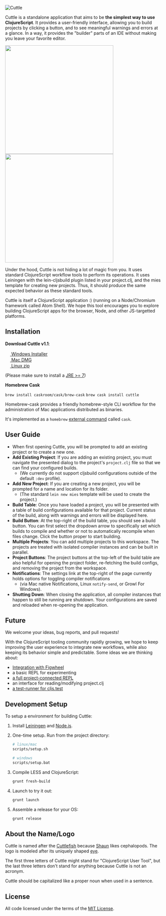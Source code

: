 ![Cuttle](readme-img/cuttle-banner.png)

Cuttle is a standalone application that aims to be __the simplest way to use
ClojureScript__.  It provides a user-friendly interface, allowing you to build
projects by clicking a button, and to see meaningful warnings and errors at a
glance.  In a way, it provides the "builder" parts of an IDE without making you
leave your favorite editor.

<a href="https://raw.githubusercontent.com/oakmac/cuttle/master/readme-img/screenshots/2015-01-27-init.png"><img src="readme-img/screenshots/2015-01-27-init.png" width="350px"></a> <a href="https://raw.githubusercontent.com/oakmac/cuttle/master/readme-img/screenshots/2015-01-27-errors.png"><img src="readme-img/screenshots/2015-01-27-errors.png" width="350px"></a>

Under the hood, Cuttle is not hiding a lot of magic from you.  It uses standard
ClojureScript workflow tools to perform its operations.  It uses Leiningen with
the lein-cljsbuild plugin listed in your project.clj, and the mies template for
creating new projects.  Thus, it should produce the same expected behavior as
these standard tools.

Cuttle is itself a ClojureScript application :) (running on a Node/Chromium
framework called Atom Shell). We hope this tool encourages you to explore
building ClojureScript apps for the browser, Node, and other JS-targetted
platforms.

## Installation

__Download Cuttle v1.1__:

[<img src="readme-img/windows.png" height="16px"> Windows Installer](https://github.com/oakmac/cuttle/releases/download/v1.1/cuttle-v1.1-windows.exe)<br/>
[<img src="readme-img/apple.png"   height="16px"> Mac DMG](https://github.com/oakmac/cuttle/releases/download/v1.1/cuttle-v1.1-mac.dmg)<br/>
[<img src="readme-img/linux.png"   height="16px"> Linux zip](https://github.com/oakmac/cuttle/releases/download/v1.1/cuttle-v1.1-linux-x86_64.tar.gz)


(Please make sure to install a [JRE >= 7](http://www.oracle.com/technetwork/java/javase/downloads/jre8-downloads-2133155.html))

__Homebrew Cask__

`brew install caskroom/cask/brew-cask`
`brew cask install cuttle`

Homebrew-cask provides a friendly homebrew-style CLI workflow for the administration of Mac applications distributed as binaries.

It's implemented as a `homebrew` [external command](https://github.com/Homebrew/homebrew/blob/master/share/doc/homebrew/External-Commands.md) called `cask`.

## User Guide

- When first opening Cuttle, you will be prompted to add an existing project or
  to create a new one.
- __Add Existing Project__: If you are adding an existing project, you must
  navigate the presented dialog to the project's `project.clj` file so that we
  can find your configured builds.
  - (We currently do not support cljsbuild configurations outside of the
    default `:dev` profile).
- __Add New Project__: If you are creating a new project, you will be prompted
  for a name and location for its folder.
  - (The standard `lein new mies` template will be used to create the project.)
- __Build Table__: Once you have loaded a project, you will be presented with a
  table of build configurations available for that project. Current status of
  the build, along with warnings and errors will be displayed here.
- __Build Button__: At the top-right of the build table, you should see a build
  button.  You can first select the dropdown arrow to specifically set which
  builds to compile and whether or not to automatically recompile when files
  change.  Click the button proper to start building.
- __Multiple Projects__: You can add multiple projects to this workspace.  The
  projects are treated with isolated compiler instances and can be built in
  parallel.
- __Project Buttons__: The project buttons at the top-left of the build table
  are also helpful for opening the project folder, re-fetching the build
  configs, and removing the project from the workspace.
- __Notifications__: The settings link at the top-right of the page currently
  holds options for toggling compiler notifications
  - (via Mac native Notifications, Linux `notify-send`, or Growl For Windows).
- __Shutting Down__: When closing the application, all compiler instances that
  happen to still be running are shutdown.  Your configurations are saved and
  reloaded when re-opening the application.


## Future

We welcome your ideas, bug reports, and pull requests!

With the ClojureScript tooling community rapidly growing, we hope to keep
improving the user experience to integrate new workflows, while also keeping
its behavior simple and predictable.  Some ideas we are thinking about:

- [Integration with Figwheel](https://github.com/oakmac/cuttle/issues/53)
- a basic REPL for experimenting
- [a full project-connected REPL](https://github.com/oakmac/cuttle/issues/54)
- an interface for reading/modifying project.clj
- [a test-runner for cljs.test](https://github.com/oakmac/cuttle/issues/28)

## Development Setup

To setup a environment for building Cuttle:

1. Install [Leiningen] and [Node.js].
1. One-time setup. Run from the project directory:

    ```sh
    # linux/mac
    scripts/setup.sh

    # windows
    scripts/setup.bat
    ```

1. Compile LESS and ClojureScript:

    ```sh
    grunt fresh-build
    ```

1. Launch to try it out:

    ```sh
    grunt launch
    ```

1. Assemble a release for your OS:

    ```sh
    grunt release
    ```

## About the Name/Logo

Cuttle is named after the [Cuttlefish] because [Shaun] likes cephalopods.
The logo is modeled after its uniquely shaped [eye].

The first three letters of Cuttle might stand for "ClojureScript User Tool", but
the last three letters don't stand for anything because Cuttle is not an
acronym.

Cuttle should be capitalized like a proper noun when used in a sentence.

## License

All code licensed under the terms of the [MIT
License](https://github.com/oakmac/cuttle/blob/master/LICENSE.md).

[Leiningen]:http://leiningen.org
[Node.js]:http://nodejs.org
[Atom Shell]:https://github.com/atom/atom-shell
[Cuttlefish]:https://flic.kr/p/8oVLuC
[Shaun]:https://github.com/shaunlebron
[eye]:http://mentaldstruction.deviantart.com/art/Baby-Cuttlefish-112140710
